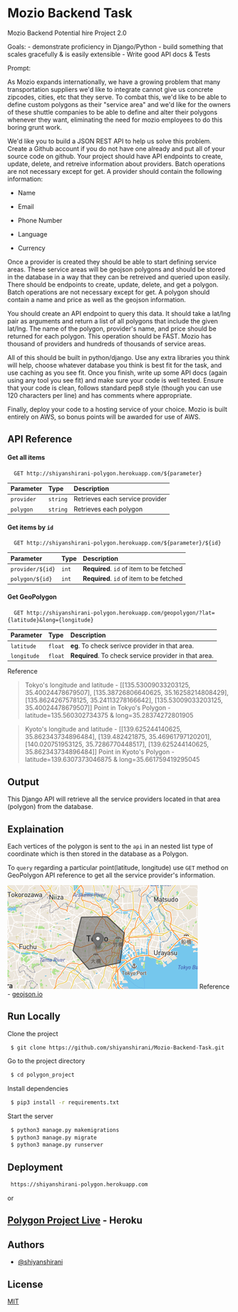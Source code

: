 # Mozio Backend Task

Mozio Backend Potential hire Project 2.0

Goals: - demonstrate proficiency in Django/Python - build something that scales gracefully & is easily extensible - Write good API docs & Tests

Prompt:

As Mozio expands internationally, we have a growing problem that many transportation suppliers we'd like to integrate cannot give us concrete zipcodes, cities, etc that they serve. To combat this, we'd like to be able to define custom polygons as their "service area" and we'd like for the owners of these shuttle companies to be able to define and alter their polygons whenever they want, eliminating the need for mozio employees to do this boring grunt work.

We'd like you to build a JSON REST API to help us solve this problem. Create a Github account if you do not have one already and put all of your source code on github. Your project should have API endpoints to create, update, delete, and retreive information about providers. Batch operations are not necessary except for get. A provider should contain the following information:

- Name

- Email

- Phone Number

- Language

- Currency

Once a provider is created they should be able to start defining service areas. These service areas will be geojson polygons and should be stored in the database in a way that they can be retreived and queried upon easily. There should be endpoints to create, update, delete, and get a polygon. Batch operations are not necessary except for get. A polygon should contain a name and price as well as the geojson information.

You should create an API endpoint to query this data. It should take a lat/lng pair as arguments and return a list of all polygons that include the given lat/lng. The name of the polygon, provider's name, and price should be returned for each polygon. This operation should be FAST. Mozio has thousand of providers and hundreds of thousands of service areas.

All of this should be built in python/django. Use any extra libraries you think will help, choose whatever database you think is best fit for the task, and use caching as you see fit. Once you finish, write up some API docs (again using any tool you see fit) and make sure your code is well tested. Ensure that your code is clean, follows standard pep8 style (though you can use 120 characters per line) and has comments where appropriate.

Finally, deploy your code to a hosting service of your choice. Mozio is built entirely on AWS, so bonus points will be awarded for use of AWS.

## API Reference

#### Get all items

```http
  GET http://shiyanshirani-polygon.herokuapp.com/${parameter}
```

| Parameter  | Type     | Description                     |
| :--------- | :------- | :------------------------------ |
| `provider` | `string` | Retrieves each service provider |
| `polygon`  | `string` | Retrieves each polygon          |

#### Get items by `id`

```http
  GET http://shiyanshirani-polygon.herokuapp.com/${parameter}/${id}
```

| Parameter        | Type  | Description                              |
| :--------------- | :---- | :--------------------------------------- |
| `provider/${id}` | `int` | **Required**. `id` of item to be fetched |
| `polygon/${id}`  | `int` | **Required**. `id` of item to be fetched |

#### Get GeoPolygon

```http
  GET http://shiyanshirani-polygon.herokuapp.com/geopolygon/?lat={latitude}&long={longitude}
```

| Parameter   | Type    | Description                                           |
| :---------- | :------ | :---------------------------------------------------- |
| `latitude`  | `float` | **eg**. To check serivce provider in that area.       |
| `longitude` | `float` | **Required**. To check service provider in that area. |

Reference

> Tokyo's longitude and latitude - [[135.53009033203125, 35.40024478679507], [135.38726806640625, 35.16258214808429], [135.8624267578125, 35.24113278166642], [135.53009033203125, 35.40024478679507]]
> Point in Tokyo's Polygon - latitude=135.560302734375 & long=35.28374272801905

> Kyoto's longitude and latitude - [[139.625244140625, 35.862343734896484], [139.482421875, 35.46961797120201], [140.020751953125, 35.7286770448517], [139.625244140625, 35.862343734896484]]
> Point in Kyoto's Polygon - latitude=139.6307373046875 & long=35.661759419295045

## Output

This Django API will retrieve all the service providers located in that area (polygon) from the database.

## Explaination

Each vertices of the polygon is sent to the `api` in an nested list type of coordinate which is then stored in the database as a Polygon.

To `query` regarding a particular point(latitude, longitude) use `GET` method on GeoPolygon API reference to get all the service provider's information.

![Tokyo](assets/Tokyo.png)
Reference - [geojson.io](https://geojson.io/#map=3/30.07/51.33)

## Run Locally

Clone the project

```console
 $ git clone https://github.com/shiyanshirani/Mozio-Backend-Task.git
```

Go to the project directory

```bash
 $ cd polygon_project
```

Install dependencies

```bash
 $ pip3 install -r requirements.txt
```

Start the server

```bash
 $ python3 manage.py makemigrations
 $ python3 manage.py migrate
 $ python3 manage.py runserver
```

## Deployment

```bash
 https://shiyanshirani-polygon.herokuapp.com
```

or

## [Polygon Project Live](<[Polygon](https://shiyanshirani-polygon.herokuapp.com/)>) - Heroku

## Authors

- [@shiyanshirani](https://www.github.com/octokatherine)

## License

[MIT](https://choosealicense.com/licenses/mit/)
